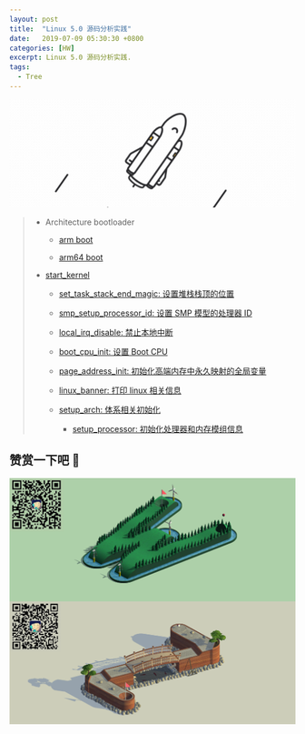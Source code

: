 ```yaml
---
layout: post
title:  "Linux 5.0 源码分析实践"
date:   2019-07-09 05:30:30 +0800
categories: [HW]
excerpt: Linux 5.0 源码分析实践.
tags:
  - Tree
---
```


![](https://raw.githubusercontent.com/EmulateSpace/PictureSet/master/BiscuitOS/kernel/GIF000202.gif)

> - Architecture bootloader
>
>   - [arm boot](https://biscuitos.github.io/blog/ARM-Catalogue-Image/#SC)
>
>   - [arm64 boot](https://biscuitos.github.io/blog/ARM-Catalogue-Image/#SC)
>
> - [start_kernel](https://biscuitos.github.io/blog/SOURCECODE/#A0000)
>
>   - [set_task_stack_end_magic: 设置堆栈栈顶的位置](https://biscuitos.github.io/blog/SOURCECODE/#A0001)
>
>   - [smp_setup_processor_id: 设置 SMP 模型的处理器 ID](https://biscuitos.github.io/blog/SOURCECODE/#A0004)
>
>   - [local_irq_disable: 禁止本地中断](https://biscuitos.github.io/blog/SOURCECODE/#A0011)
>
>   - [boot_cpu_init: 设置 Boot CPU](https://biscuitos.github.io/blog/SOURCECODE/#A0014)
>
>   - [page_address_init: 初始化高端内存中永久映射的全局变量](https://biscuitos.github.io/blog/SOURCECODE/#A0033)
>
>   - [linux_banner: 打印 linux 相关信息](https://biscuitos.github.io/blog/SOURCECODE/#A0036)
>
>   - [setup_arch: 体系相关初始化](https://biscuitos.github.io/blog/SOURCECODE/#A0038)
>
>     - [setup_processor: 初始化处理器和内存模组信息](https://biscuitos.github.io/blog/SOURCECODE/#A0074)


## 赞赏一下吧 🙂

![MMU](https://raw.githubusercontent.com/EmulateSpace/PictureSet/master/BiscuitOS/kernel/HAB000036.jpg)
